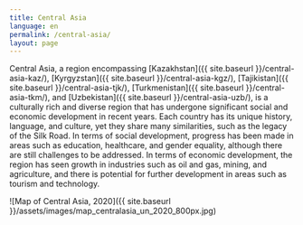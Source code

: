 ```yaml
---
title: Central Asia
language: en
permalink: /central-asia/
layout: page
---
```


Central Asia, a region encompassing [Kazakhstan]({{ site.baseurl }}/central-asia-kaz/), [Kyrgyzstan]({{ site.baseurl }}/central-asia-kgz/), [Tajikistan]({{ site.baseurl }}/central-asia-tjk/), [Turkmenistan]({{ site.baseurl }}/central-asia-tkm/), and [Uzbekistan]({{ site.baseurl }}/central-asia-uzb/), is a culturally rich and diverse region that has undergone significant social and economic development in recent years. Each country has its unique history, language, and culture, yet they share many similarities, such as the legacy of the Silk Road. In terms of social development, progress has been made in areas such as education, healthcare, and gender equality, although there are still challenges to be addressed. In terms of economic development, the region has seen growth in industries such as oil and gas, mining, and agriculture, and there is potential for further development in areas such as tourism and technology. 

![Map of Central Asia, 2020]({{ site.baseurl }}/assets/images/map_centralasia_un_2020_800px.jpg)

